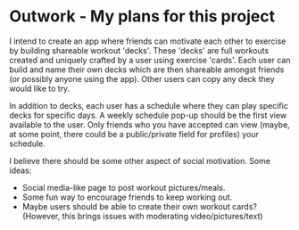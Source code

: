 # Outwork - My plans for this project

I intend to create an app where friends can motivate each other to exercise by building shareable workout 'decks'. These 'decks' are full workouts created and uniquely crafted by a user using exercise 'cards'. Each user can build and name their own decks which are then shareable amongst friends (or possibly anyone using the app). Other users can copy any deck they would like to try. 

In addition to decks, each user has a schedule where they can play specific decks for specific days. A weekly schedule pop-up should be the first view available to the user. Only friends who you have accepted can view (maybe, at some point, there could be a public/private field for profiles) your schedule. 

I believe there should be some other aspect of social motivation. Some ideas:

- Social media-like page to post workout pictures/meals.
- Some fun way to encourage friends to keep working out.
- Maybe users should be able to create their own workout cards? (However, this brings issues with moderating video/pictures/text)

